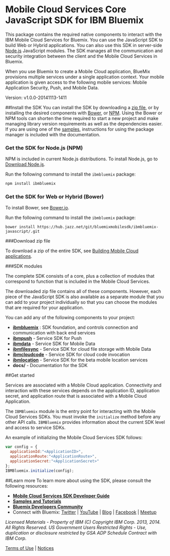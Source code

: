 Mobile Cloud Services Core JavaScript SDK for IBM Bluemix
===

This package contains the required native components to interact with the IBM Mobile Cloud Services for Bluemix.  You can use the JavaScript SDK to build Web or Hybrid applications. You can also use this SDK in server-side [Node.js](http://nodejs.org)
JavaScript modules. The SDK manages all the communication and security integration between
the client and the Mobile Cloud Services in Bluemix.

When you use Bluemix to create a Mobile Cloud application, BlueMix provisions multiple services under a single application context. Your mobile application is given access to the following mobile services: Mobile Application Security, Push, and Mobile Data.

Version: v1.0.0-20141113-1411

##Install the SDK
You can install the SDK by downloading a [zip file](https://mbaas-catalog.ng.bluemix.net/sdk/ibm-bluemix-sdk-javascript.zip),
or by installing the desired components with [Bower](http://bower.io), or [NPM](https://www.npmjs.org/).
Using the Bower or NPM tools can shorten the time required to start a new project and make managing library version requirements
as well as the dependencies easier.  If you
are using one of the [samples](https://hub.jazz.net/user/mobilecloud),
instructions for using the package manager is included with the documentation.

### Get the SDK for Node.js (NPM)

NPM is included in current Node.js distributions.  To install Node.js, go to [Download Node.js](http://nodejs.org/download/). 

Run the following command to install the `ibmbluemix` package:

```bash
npm install ibmbluemix
```

### Get the SDK for Web or Hybrid (Bower)

To install Bower, see [Bower.io](http://bower.io/).  

Run the following command to install the `ibmbluemix` package:

```
bower install https://hub.jazz.net/git/bluemixmobilesdk/ibmbluemix-javascript/.git
```

###Download zip file

To download a zip of the entire SDK, see [Building Mobile Cloud applications](https://www.ng.bluemix.net/docs/#starters/mobile/index.html#index).

###SDK modules

The complete SDK consists of a core, plus a collection of modules that correspond to function that is included in the Mobile Cloud Services.  

The downloaded zip file contains all of these components. However, each piece of the JavaScript SDK is also available as a separate module that you can add to your project individually so that you can choose the modules that are required for your application.

You can add any of the following components to your project:

- **[ibmbluemix](https://hub.jazz.net/project/bluemixmobilesdk/ibmbluemix-javascript/overview)** : SDK foundation, and controls connection and communication with back end services
- **[ibmpush](https://hub.jazz.net/project/bluemixmobilesdk/ibmpush-javascript/overview)** - Service SDK for Push
- **[ibmdata](https://hub.jazz.net/project/bluemixmobilesdk/ibmdata-javascript/overview)** - Service SDK for Mobile Data
- **[ibmfilesync](https://hub.jazz.net/project/bluemixmobilesdk/ibmfilesync-javascript/overview)** - Service SDK for cloud file storage with Mobile Data
- **[ibmcloudcode](https://hub.jazz.net/project/bluemixmobilesdk/ibmcloudcode-javascript/overview)** - Service SDK for cloud code invocation
- **[ibmlocation](https://hub.jazz.net/project/bluemixmobilesdk/ibmlocation-javascript/overview)** - Service SDK for the beta mobile location services
- **docs/** - Documentation for the SDK

##Get started

Services are associated with a Mobile Cloud application. Connectivity and interaction with
these services depends on the application ID, application secret, and application route that is associated with a Mobile Cloud Application.

The `IBMBluemix` module is the entry point for interacting with the Mobile Cloud Services SDKs.  You must invoke the `initialize` method before any other API calls.  `IBMBluemix` provides information about the current SDK level and access to service SDKs.

An example of initializing the Mobile Cloud Services SDK follows:
```javascript
var config = {
  applicationId:"<ApplicationID>",
  applicationRoute:"<ApplicationRoute>",
  applicationSecret:"<ApplicationSecret>"
};
IBMBluemix.initialize(config);
```

##Learn more
To learn more about using the SDK, please consult the following resources:
- **[Mobile Cloud Services SDK Developer Guide](http://mbaas-gettingstarted.ng.bluemix.net/)**
- **[Samples and Tutorials](https://www.ng.bluemix.net/docs/#starters/mobile/index.html#samples)**
- **[Bluemix Developers Community](https://developer.ibm.com/bluemix/)**
- Connect with Bluemix: [Twitter](https://twitter.com/ibmbluemix) |
[YouTube](https://www.youtube.com/playlist?list=PLzpeuWUENMK2d3L5qCITo2GQEt-7r0oqm) |
[Blog](https://developer.ibm.com/bluemix/blog/) |
[Facebook](https://www.facebook.com/ibmbluemix) |
[Meetup](http://www.meetup.com/bluemix/)

*Licensed Materials - Property of IBM
(C) Copyright IBM Corp. 2013, 2014. All Rights Reserved.
US Government Users Restricted Rights - Use, duplication or
disclosure restricted by GSA ADP Schedule Contract with IBM Corp.*

[Terms of Use](https://hub.jazz.net/project/bluemixmobilesdk/ibmbluemix-android/overview#https://hub.jazz.net/gerrit/plugins/gerritfs/contents/bluemixmobilesdk%252Fibmbluemix-android/refs%252Fheads%252Fmaster/License.txt) |
[Notices]()
